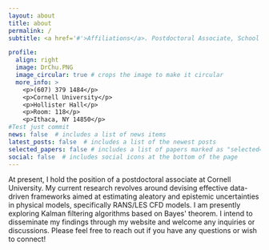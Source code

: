 ```yaml
---
layout: about
title: about
permalink: /
subtitle: <a href='#'>Affiliations</a>. Postdoctoral Associate, School of Civil and Environmental Engineering, Cornell University

profile:
  align: right
  image: DrChu.PNG
  image_circular: true # crops the image to make it circular
  more_info: >
    <p>(607) 379 1484</p> 
    <p>Cornell University</p>
    <p>Hollister Hall</p>
    <p>Room: 118</p>
    <p>Ithaca, NY 14850</p>
#Test just commit
news: false  # includes a list of news items
latest_posts: false  # includes a list of the newest posts
selected_papers: false # includes a list of papers marked as "selected={true}"
social: false  # includes social icons at the bottom of the page
---
```


At present, I hold the position of a postdoctoral associate at Cornell University. My current research revolves around devising effective data-driven frameworks aimed at estimating aleatory and epistemic uncertainties in physical models, specifically RANS/LES CFD models. I am presently exploring Kalman filtering algorithms based on Bayes' theorem. I intend to disseminate my findings through my website and welcome any inquiries or discussions. Please feel free to reach out if you have any questions or wish to connect!
